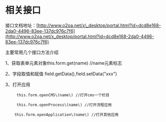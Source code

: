 # 相关接口

接口文档地址：[http://www.o2oa.net/x\_desktop/portal.html?id=dcd8e168-2da0-4496-83ee-137dc976c7f6](http://www.o2oa.net/x_desktop/portal.html?id=dcd8e168-2da0-4496-83ee-137dc976c7f6)

主要常用几个接口方法介绍

1、获取表单元素对象this.form.get\(name\)  //name元素标志

2、字段取值和赋值 field.getData\(\),field.setData\("xxx"\)

3、打开应用

         this.form.openCMS\(name\) //打开cms一个栏目

         this.form.openProcess\(name\) //打开流程应用

        this.form.openApplication\(name\) //打开其他应用

